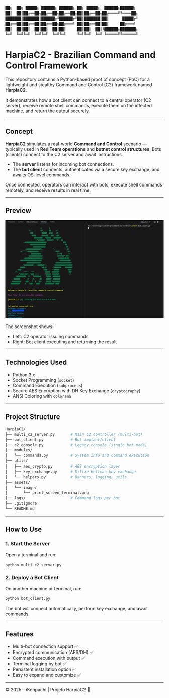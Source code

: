 ```bash
██╗  ██╗ █████╗ ██████╗ ██████╗ ██╗ █████╗  ██████╗██████╗ 
██║  ██║██╔══██╗██╔══██╗██╔══██╗██║██╔══██╗██╔════╝╚════██╗
███████║███████║██████╔╝██████╔╝██║███████║██║      █████╔╝
██╔══██║██╔══██║██╔══██╗██╔═══╝ ██║██╔══██║██║     ██╔═══╝ 
██║  ██║██║  ██║██║  ██║██║     ██║██║  ██║╚██████╗███████╗
╚═╝  ╚═╝╚═╝  ╚═╝╚═╝  ╚═╝╚═╝     ╚═╝╚═╝  ╚═╝ ╚═════╝╚══════╝
```
    
# HarpiaC2 - Brazilian Command and Control Framework

This repository contains a Python-based proof of concept (PoC) for a lightweight and stealthy Command and Control (C2) framework named **HarpiaC2**.

It demonstrates how a bot client can connect to a central operator (C2 server), receive remote shell commands, execute them on the infected machine, and return the output securely.

---

## Concept

**HarpiaC2** simulates a real-world **Command and Control** scenario — typically used in **Red Team operations** and **botnet control structures**. Bots (clients) connect to the C2 server and await instructions.

- The **server** listens for incoming bot connections.
- The **bot client** connects, authenticates via a secure key exchange, and awaits OS-level commands.

Once connected, operators can interact with bots, execute shell commands remotely, and receive results in real time.

---

## Preview

![HarpiaC2 running](assets/image/print_screen_terminal.png)

The screenshot shows:
- Left: C2 operator issuing commands
- Right: Bot client executing and returning the result

---

## Technologies Used

- Python 3.x
- Socket Programming (`socket`)
- Command Execution (`subprocess`)
- Secure AES Encryption with DH Key Exchange (`cryptography`)
- ANSI Coloring with `colorama`

---

## Project Structure

```bash
HarpiaC2/
├── multi_c2_server.py       # Main C2 controller (multi-bot)
├── bot_client.py            # Bot implant/client
├── c2_console.py            # Legacy console (single bot mode)
├── modules/
│   └── commands.py          # System info and command execution
├── utils/
│   ├── aes_crypto.py        # AES encryption layer
│   ├── key_exchange.py      # Diffie-Hellman key exchange
│   └── helpers.py           # Banners, logging, utils
├── assets/
│   └── image/
│       └── print_screen_terminal.png
├── logs/                    # Command logs per bot
├── .gitignore
└── README.md
```

---

## How to Use

### 1. Start the Server
Open a terminal and run:
```bash
python multi_c2_server.py
```

### 2. Deploy a Bot Client
On another machine or terminal, run:
```bash
python bot_client.py
```

The bot will connect automatically, perform key exchange, and await commands.

---

## Features

- Multi-bot connection support ✅
- Encrypted communication (AES/DH) ✅
- Command execution with output ✅
- Terminal logging by bot ✅
- Persistent installation option ✅
- Easy to expand and customize ✅

---

© 2025 – iKenpachi | Projeto HarpiaC2 🦅

